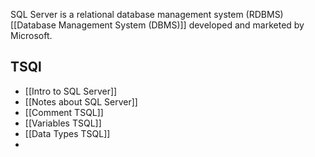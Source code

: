 SQL Server is a relational database management system (RDBMS) [[Database Management System (DBMS)]] developed and marketed by Microsoft.

## TSQl
- [[Intro to SQL Server]]
- [[Notes about SQL Server]]
- [[Comment TSQL]]
- [[Variables TSQL]]
- [[Data Types TSQL]]
- 

